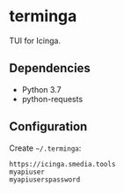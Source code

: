 terminga
========

TUI for Icinga.


Dependencies
------------

-   Python 3.7
-   python-requests


Configuration
-------------

Create `~/.terminga`:

    https://icinga.smedia.tools
    myapiuser
    myapiuserspassword
